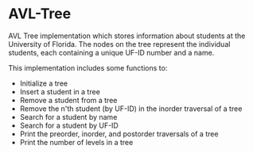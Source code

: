 # AVL-Tree

AVL Tree implementation which stores information about students at the University of Florida. The nodes on the tree represent the individual students, each containing a unique UF-ID number and a name.

This implementation includes some functions to:
- Initialize a tree
- Insert a student in a tree
- Remove a student from a tree
- Remove the n'th student (by UF-ID) in the inorder traversal of a tree
- Search for a student by name
- Search for a student by UF-ID
- Print the preorder, inorder, and postorder traversals of a tree
- Print the number of levels in a tree
